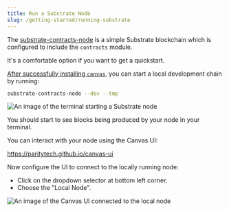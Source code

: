 ```yaml
---
title: Run a Substrate Node
slug: /getting-started/running-substrate
---
```


The [substrate-contracts-node](https://github.com/paritytech/substrate-contracts-node#note) is a simple Substrate
blockchain which is configured to include the `contracts` module.

It's a comfortable option if you want to get a quickstart.

[After successfully installing `canvas`](/getting-started/setup), you can start a local development chain by running:

```bash
substrate-contracts-node --dev --tmp
```

![An image of the terminal starting a Substrate node](./assets/start-substrate-node.png)

You should start to see blocks being produced by your node in your terminal.

You can interact with your node using the Canvas UI:

<a href="https://paritytech.github.io/canvas-ui">https://paritytech.github.io/canvas-ui</a>

Now configure the UI to connect to the locally running node:

- Click on the dropdown selector at bottom left corner.
- Choose the "Local Node".

![An image of the Canvas UI connected to the local node](./assets/canvas-settings.png)
